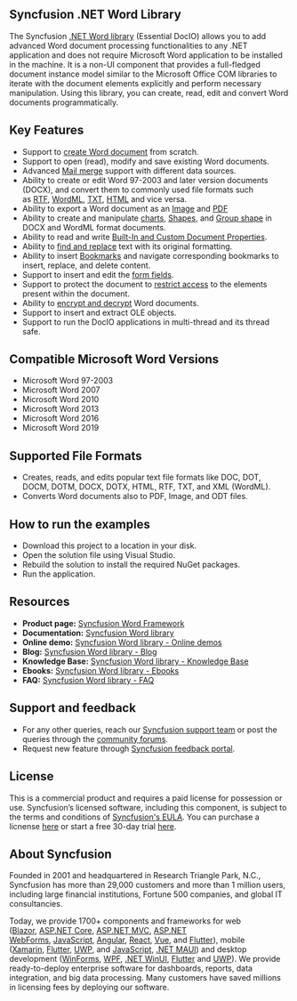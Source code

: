 Syncfusion .NET Word Library
----------------------------

The Syncfusion [.NET Word library](https://www.syncfusion.com/document-processing/word-framework/net/word-library?utm_source=github&utm_medium=github&utm_campaign=github-docio-examples) (Essential DocIO) allows you to add advanced Word document processing functionalities to any .NET application and does not require Microsoft Word application to be installed in the machine. It is a non-UI component that provides a full-fledged document instance model similar to the Microsoft Office COM libraries to iterate with the document elements explicitly and perform necessary manipulation. Using this library, you can create, read, edit and convert Word documents programmatically.

Key Features
------------

*   Support to [create Word document](https://help.syncfusion.com/file-formats/docio/getting-started?utm_source=github&utm_medium=listing&utm_campaign=github-docio-examples) from scratch.
*   Support to open (read), modify and save existing Word documents.
*   Advanced [Mail merge](https://help.syncfusion.com/file-formats/docio/working-with-mailmerge?utm_source=github&utm_medium=listing&utm_campaign=github-docio-examples) support with different data sources.
*   Ability to create or edit Word 97-2003 and later version documents (DOCX), and convert them to commonly used file formats such as [RTF](https://help.syncfusion.com/file-formats/docio/rtf?utm_source=github&utm_medium=listing&utm_campaign=github-docio-examples), [WordML](https://help.syncfusion.com/file-formats/docio/word-file-formats?utm_source=github&utm_medium=listing&utm_campaign=github-docio-examples#word-processing-xml-xml), [TXT](https://help.syncfusion.com/file-formats/docio/text?utm_source=github&utm_medium=listing&utm_campaign=github-docio-examples), [HTML](https://help.syncfusion.com/file-formats/docio/html?utm_source=github&utm_medium=listing&utm_campaign=github-docio-examples) and vice versa.
*   Ability to export a Word document as an [Image](https://help.syncfusion.com/file-formats/docio/word-to-image?utm_source=github&utm_medium=listing&utm_campaign=github-docio-examples) and [PDF](https://help.syncfusion.com/file-formats/docio/word-to-pdf?utm_source=github&utm_medium=listing&utm_campaign=github-docio-examples)
*   Ability to create and manipulate [charts](https://help.syncfusion.com/file-formats/docio/working-with-charts?utm_source=github&utm_medium=listing&utm_campaign=github-docio-examples), [Shapes](https://help.syncfusion.com/file-formats/docio/working-with-shapes?utm_source=github&utm_medium=listing&utm_campaign=github-docio-examples), and [Group shape](https://help.syncfusion.com/file-formats/docio/working-with-shapes?utm_source=github&utm_medium=listing&utm_campaign=github-docio-examples#grouping-shapes) in DOCX and WordML format documents.
*   Ability to read and write [Built-In and Custom Document Properties](https://help.syncfusion.com/file-formats/docio/working-with-word-document?utm_source=github&utm_medium=listing&utm_campaign=github-docio-examples#working-with-word-document-properties).
*   Ability to [find and replace](https://help.syncfusion.com/file-formats/docio/working-with-find-and-replace?utm_source=github&utm_medium=listing&utm_campaign=github-docio-examples) text with its original formatting.
*   Ability to insert [Bookmarks](https://help.syncfusion.com/file-formats/docio/working-with-bookmarks?utm_source=github&utm_medium=listing&utm_campaign=github-docio-examples) and navigate corresponding bookmarks to insert, replace, and delete content.
*   Support to insert and edit the [form fields](https://help.syncfusion.com/file-formats/docio/working-with-form-fields?utm_source=github&utm_medium=listing&utm_campaign=github-docio-examples).
*   Support to protect the document to [restrict access](https://help.syncfusion.com/file-formats/docio/working-with-security?utm_source=github&utm_medium=listing&utm_campaign=github-docio-examples#protecting-word-document-from-editing) to the elements present within the document.
*   Ability to [encrypt and decrypt](https://help.syncfusion.com/file-formats/docio/working-with-security?utm_source=github&utm_medium=listing&utm_campaign=github-docio-examples) Word documents.
*   Support to insert and extract OLE objects.
*   Support to run the DocIO applications in multi-thread and its thread safe.

Compatible Microsoft Word Versions
----------------------------------

*   Microsoft Word 97-2003
*   Microsoft Word 2007
*   Microsoft Word 2010
*   Microsoft Word 2013
*   Microsoft Word 2016
*   Microsoft Word 2019

Supported File Formats
----------------------

*   Creates, reads, and edits popular text file formats like DOC, DOT, DOCM, DOTM, DOCX, DOTX, HTML, RTF, TXT, and XML (WordML).
*   Converts Word documents also to PDF, Image, and ODT files.

How to run the examples
-----------------------

*   Download this project to a location in your disk.
*   Open the solution file using Visual Studio.
*   Rebuild the solution to install the required NuGet packages.
*   Run the application.

Resources
---------

*   **Product page:** [Syncfusion Word Framework](https://www.syncfusion.com/document-processing/word-framework/net/word-library?utm_source=github&utm_medium=listing&utm_campaign=github-docio-examples)
*   **Documentation:** [Syncfusion Word library](https://help.syncfusion.com/file-formats/docio/overview?utm_source=github&utm_medium=listing&utm_campaign=github-docio-examples)
*   **Online demo:** [Syncfusion Word library - Online demos](https://ej2.syncfusion.com/aspnetcore/DocIO/SalesInvoice?utm_source=github&utm_medium=listing&utm_campaign=github-docio-examples#/material)
*   **Blog:** [Syncfusion Word library - Blog](https://www.syncfusion.com/blogs/category/docio?utm_source=github&utm_medium=listing&utm_campaign=github-docio-examples)
*   **Knowledge Base:** [Syncfusion Word library - Knowledge Base](https://www.syncfusion.com/kb/windowsforms/docio?utm_source=github&utm_medium=listing&utm_campaign=github-docio-examples)
*   **Ebooks:** [Syncfusion Word library - Ebooks](https://www.syncfusion.com/succinctly-free-ebooks?utm_source=nuget&utm_medium=listing&utm_campaign=aspnetcore-docio-nuget)
*   **FAQ:** [Syncfusion Word library - FAQ](https://www.syncfusion.com/faq/?utm_source=github&utm_medium=listing&utm_campaign=github-docio-examples)

Support and feedback
--------------------

*   For any other queries, reach our [Syncfusion support team](https://www.syncfusion.com/support/directtrac/incidents/newincident?utm_source=github&utm_medium=listing&utm_campaign=github-docio-examples) or post the queries through the [community forums](https://www.syncfusion.com/forums?utm_source=github&utm_medium=listing&utm_campaign=github-docio-examples).
*   Request new feature through [Syncfusion feedback portal](https://www.syncfusion.com/feedback?utm_source=github&utm_medium=listing&utm_campaign=github-docio-examples).

License
-------

This is a commercial product and requires a paid license for possession or use. Syncfusion’s licensed software, including this component, is subject to the terms and conditions of [Syncfusion's EULA](https://www.syncfusion.com/eula/es/?utm_source=github&utm_medium=listing&utm_campaign=github-docio-examples). You can purchase a licnense [here](https://www.syncfusion.com/sales/products?utm_source=github&utm_medium=listing&utm_campaign=github-docio-examples) or start a free 30-day trial [here](https://www.syncfusion.com/account/manage-trials/start-trials?utm_source=github&utm_medium=listing&utm_campaign=github-docio-examples).

About Syncfusion
----------------

Founded in 2001 and headquartered in Research Triangle Park, N.C., Syncfusion has more than 29,000 customers and more than 1 million users, including large financial institutions, Fortune 500 companies, and global IT consultancies.

Today, we provide 1700+ components and frameworks for web ([Blazor](https://www.syncfusion.com/blazor-components?utm_source=github&utm_medium=listing&utm_campaign=github-docio-examples), [ASP.NET Core](https://www.syncfusion.com/aspnet-core-ui-controls?utm_source=github&utm_medium=listing&utm_campaign=github-docio-examples), [ASP.NET MVC](https://www.syncfusion.com/aspnet-mvc-ui-controls?utm_source=github&utm_medium=listing&utm_campaign=github-docio-examples), [ASP.NET WebForms](https://www.syncfusion.com/jquery/aspnet-webforms-ui-controls?utm_source=github&utm_medium=listing&utm_campaign=github-docio-examples), [JavaScript](https://www.syncfusion.com/javascript-ui-controls?utm_source=github&utm_medium=listing&utm_campaign=github-docio-examples), [Angular](https://www.syncfusion.com/angular-ui-components?utm_source=github&utm_medium=listing&utm_campaign=github-docio-examples), [React](https://www.syncfusion.com/react-ui-components?utm_source=github&utm_medium=listing&utm_campaign=github-docio-examples), [Vue](https://www.syncfusion.com/vue-ui-components?utm_source=github&utm_medium=listing&utm_campaign=github-docio-examples), and [Flutter](https://www.syncfusion.com/flutter-widgets?utm_source=github&utm_medium=listing&utm_campaign=github-docio-examples)), mobile ([Xamarin](https://www.syncfusion.com/xamarin-ui-controls?utm_source=github&utm_medium=listing&utm_campaign=github-docio-examples), [Flutter](https://www.syncfusion.com/flutter-widgets?utm_source=github&utm_medium=listing&utm_campaign=github-docio-examples), [UWP](https://www.syncfusion.com/uwp-ui-controls?utm_source=github&utm_medium=listing&utm_campaign=github-docio-examples), and [JavaScript](https://www.syncfusion.com/javascript-ui-controls?utm_source=github&utm_medium=listing&utm_campaign=github-docio-examples), [.NET MAUI](https://www.syncfusion.com/maui-controls?utm_source=github&utm_medium=listing&utm_campaign=github-docio-examples)) and desktop development ([WinForms](https://www.syncfusion.com/winforms-ui-controls?utm_source=github&utm_medium=listing&utm_campaign=github-docio-examples), [WPF](https://www.syncfusion.com/wpf-ui-controls?utm_source=github&utm_medium=listing&utm_campaign=github-docio-examples), [.NET WinUI](https://www.syncfusion.com/winui-controls?utm_source=github&utm_medium=listing&utm_campaign=github-docio-examples), [Flutter](https://www.syncfusion.com/flutter-widgets?utm_source=github&utm_medium=listing&utm_campaign=github-docio-examples) and [UWP](https://www.syncfusion.com/uwp-ui-controls?utm_source=github&utm_medium=listing&utm_campaign=github-docio-examples)). We provide ready-to-deploy enterprise software for dashboards, reports, data integration, and big data processing. Many customers have saved millions in licensing fees by deploying our software.